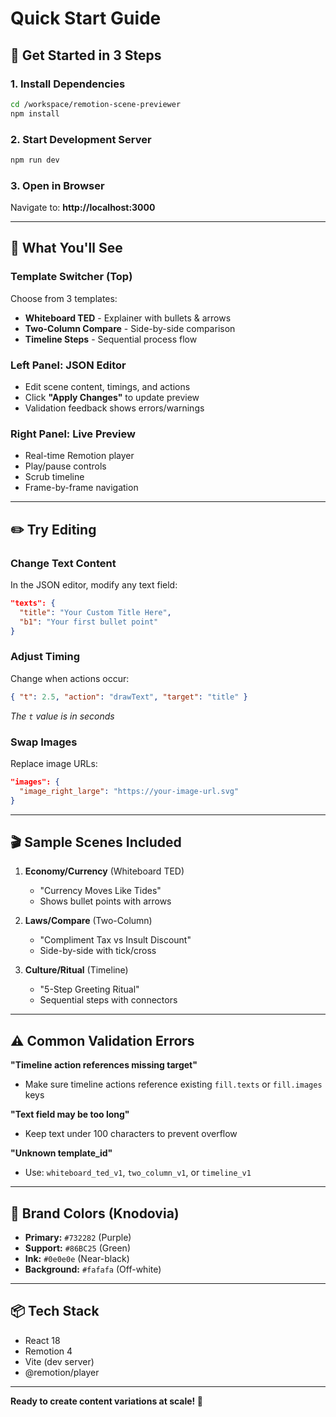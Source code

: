 # Quick Start Guide

## 🚀 Get Started in 3 Steps

### 1. Install Dependencies
```bash
cd /workspace/remotion-scene-previewer
npm install
```

### 2. Start Development Server
```bash
npm run dev
```

### 3. Open in Browser
Navigate to: **http://localhost:3000**

---

## 🎯 What You'll See

### Template Switcher (Top)
Choose from 3 templates:
- **Whiteboard TED** - Explainer with bullets & arrows
- **Two-Column Compare** - Side-by-side comparison  
- **Timeline Steps** - Sequential process flow

### Left Panel: JSON Editor
- Edit scene content, timings, and actions
- Click **"Apply Changes"** to update preview
- Validation feedback shows errors/warnings

### Right Panel: Live Preview
- Real-time Remotion player
- Play/pause controls
- Scrub timeline
- Frame-by-frame navigation

---

## ✏️ Try Editing

### Change Text Content
In the JSON editor, modify any text field:
```json
"texts": {
  "title": "Your Custom Title Here",
  "b1": "Your first bullet point"
}
```

### Adjust Timing
Change when actions occur:
```json
{ "t": 2.5, "action": "drawText", "target": "title" }
```
*The `t` value is in seconds*

### Swap Images
Replace image URLs:
```json
"images": {
  "image_right_large": "https://your-image-url.svg"
}
```

---

## 🎬 Sample Scenes Included

1. **Economy/Currency** (Whiteboard TED)
   - "Currency Moves Like Tides"
   - Shows bullet points with arrows

2. **Laws/Compare** (Two-Column)
   - "Compliment Tax vs Insult Discount"
   - Side-by-side with tick/cross

3. **Culture/Ritual** (Timeline)
   - "5-Step Greeting Ritual"
   - Sequential steps with connectors

---

## ⚠️ Common Validation Errors

**"Timeline action references missing target"**
- Make sure timeline actions reference existing `fill.texts` or `fill.images` keys

**"Text field may be too long"**
- Keep text under 100 characters to prevent overflow

**"Unknown template_id"**
- Use: `whiteboard_ted_v1`, `two_column_v1`, or `timeline_v1`

---

## 🎨 Brand Colors (Knodovia)

- **Primary:** `#732282` (Purple)
- **Support:** `#86BC25` (Green)
- **Ink:** `#0e0e0e` (Near-black)
- **Background:** `#fafafa` (Off-white)

---

## 📦 Tech Stack

- React 18
- Remotion 4
- Vite (dev server)
- @remotion/player

---

**Ready to create content variations at scale! 🎉**
